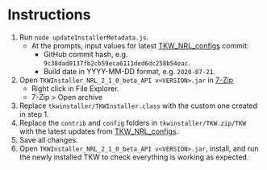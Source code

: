 # Instructions

1. Run `node updateInstallerMetadata.js`.
   - At the prompts, input values for latest [TKW_NRL_configs](https://github.com/nhsdigitalmait/TKW_NRL_configs) commit:
      + GitHub commit hash, e.g. `9c38dad0137fb2cb59eca6111ded6dc258b54eac`.
      + Build date in YYYY-MM-DD format, e.g. `2020-07-21`.
2. Open `TKWInstaller_NRL_2_1_0_beta_API v<VERSION>.jar` in [7-Zip](https://www.7-zip.org/)
   - Right click in File Explorer.
   - 7-Zip > Open archive
3. Replace `tkwinstaller/TKWInstaller.class` with the custom one created in step 1.
4. Replace the `contrib` and `config` folders in `tkwinstaller/TKW.zip/TKW` with the latest updates from [TKW_NRL_configs](https://github.com/nhsdigitalmait/TKW_NRL_configs).
5. Save all changes.
6. Open `TKWInstaller_NRL_2_1_0_beta_API v<VERSION>.jar`, install, and run the newly installed TKW to check everything is working as expected.
